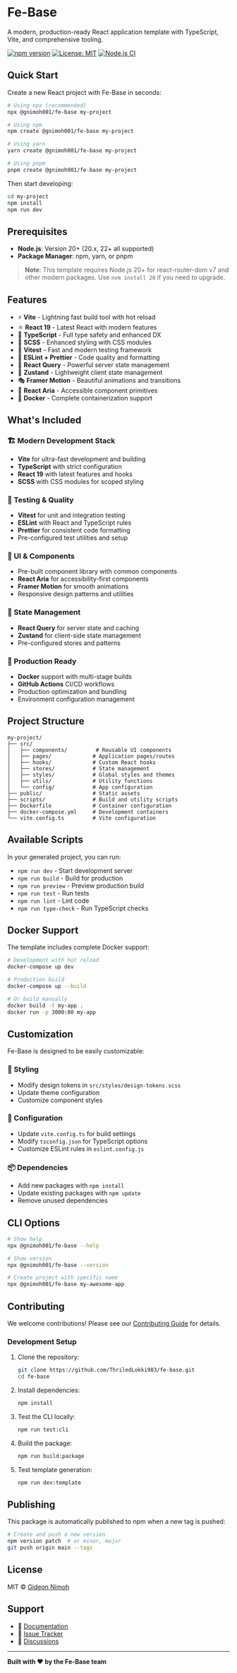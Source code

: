 # Fe-Base

A modern, production-ready React application template with TypeScript, Vite, and comprehensive tooling.

[![npm version](https://badge.fury.io/js/%40gnimoh001%2Ffe-base.svg)](https://badge.fury.io/js/%40gnimoh001%2Ffe-base)
[![License: MIT](https://img.shields.io/badge/License-MIT-yellow.svg)](https://opensource.org/licenses/MIT)
[![Node.js CI](https://github.com/ThriledLokki983/fe-base/actions/workflows/ci.yml/badge.svg)](https://github.com/ThriledLokki983/fe-base/actions/workflows/ci.yml)

## Quick Start

Create a new React project with Fe-Base in seconds:

```bash
# Using npx (recommended)
npx @gnimoh001/fe-base my-project

# Using npm
npm create @gnimoh001/fe-base my-project

# Using yarn
yarn create @gnimoh001/fe-base my-project

# Using pnpm
pnpm create @gnimoh001/fe-base my-project
```

Then start developing:

```bash
cd my-project
npm install
npm run dev
```

## Prerequisites

- **Node.js**: Version 20+ (20.x, 22+ all supported)
- **Package Manager**: npm, yarn, or pnpm

> **Note**: This template requires Node.js 20+ for react-router-dom v7 and other modern packages. Use `nvm install 20` if you need to upgrade.

## Features

- ⚡ **Vite** - Lightning fast build tool with hot reload
- ⚛️ **React 19** - Latest React with modern features
- 🔷 **TypeScript** - Full type safety and enhanced DX
- 🎨 **SCSS** - Enhanced styling with CSS modules
- 🧪 **Vitest** - Fast and modern testing framework
- 📏 **ESLint + Prettier** - Code quality and formatting
- 🔄 **React Query** - Powerful server state management
- 🐻 **Zustand** - Lightweight client state management
- 🎭 **Framer Motion** - Beautiful animations and transitions
- 🎯 **React Aria** - Accessible component primitives
- 🐳 **Docker** - Complete containerization support

## What's Included

### 🏗️ Modern Development Stack
- **Vite** for ultra-fast development and building
- **TypeScript** with strict configuration
- **React 19** with latest features and hooks
- **SCSS** with CSS modules for scoped styling

### 🧪 Testing & Quality
- **Vitest** for unit and integration testing
- **ESLint** with React and TypeScript rules
- **Prettier** for consistent code formatting
- Pre-configured test utilities and setup

### 🎨 UI & Components
- Pre-built component library with common components
- **React Aria** for accessibility-first components
- **Framer Motion** for smooth animations
- Responsive design patterns and utilities

### 🔄 State Management
- **React Query** for server state and caching
- **Zustand** for client-side state management
- Pre-configured stores and patterns

### 🐳 Production Ready
- **Docker** support with multi-stage builds
- **GitHub Actions** CI/CD workflows
- Production optimization and bundling
- Environment configuration management

## Project Structure

```
my-project/
├── src/
│   ├── components/         # Reusable UI components
│   ├── pages/             # Application pages/routes
│   ├── hooks/             # Custom React hooks
│   ├── stores/            # State management
│   ├── styles/            # Global styles and themes
│   ├── utils/             # Utility functions
│   └── config/            # App configuration
├── public/                # Static assets
├── scripts/               # Build and utility scripts
├── Dockerfile             # Container configuration
├── docker-compose.yml     # Development containers
└── vite.config.ts         # Vite configuration
```

## Available Scripts

In your generated project, you can run:

- `npm run dev` - Start development server
- `npm run build` - Build for production
- `npm run preview` - Preview production build
- `npm run test` - Run tests
- `npm run lint` - Lint code
- `npm run type-check` - Run TypeScript checks

## Docker Support

The template includes complete Docker support:

```bash
# Development with hot reload
docker-compose up dev

# Production build
docker-compose up --build

# Or build manually
docker build -t my-app .
docker run -p 3000:80 my-app
```

## Customization

Fe-Base is designed to be easily customizable:

### 🎨 Styling
- Modify design tokens in `src/styles/design-tokens.scss`
- Update theme configuration
- Customize component styles

### 🔧 Configuration
- Update `vite.config.ts` for build settings
- Modify `tsconfig.json` for TypeScript options
- Customize ESLint rules in `eslint.config.js`

### 📦 Dependencies
- Add new packages with `npm install`
- Update existing packages with `npm update`
- Remove unused dependencies

## CLI Options

```bash
# Show help
npx @gnimoh001/fe-base --help

# Show version
npx @gnimoh001/fe-base --version

# Create project with specific name
npx @gnimoh001/fe-base my-awesome-app
```

## Contributing

We welcome contributions! Please see our [Contributing Guide](https://github.com/ThriledLokki983/fe-base/blob/main/CONTRIBUTING.md) for details.

### Development Setup

1. Clone the repository:
   ```bash
   git clone https://github.com/ThriledLokki983/fe-base.git
   cd fe-base
   ```

2. Install dependencies:
   ```bash
   npm install
   ```

3. Test the CLI locally:
   ```bash
   npm run test:cli
   ```

4. Build the package:
   ```bash
   npm run build:package
   ```

5. Test template generation:
   ```bash
   npm run dev:template
   ```

## Publishing

This package is automatically published to npm when a new tag is pushed:

```bash
# Create and push a new version
npm version patch  # or minor, major
git push origin main --tags
```

## License

MIT © [Gideon Nimoh](https://github.com/ThriledLokki983)

## Support

- 📖 [Documentation](https://github.com/ThriledLokki983/fe-base)
- 🐛 [Issue Tracker](https://github.com/ThriledLokki983/fe-base/issues)
- 💬 [Discussions](https://github.com/ThriledLokki983/fe-base/discussions)

---

**Built with ❤️ by the Fe-Base team**
